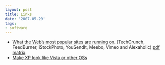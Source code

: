 ```yaml
---
layout: post
title: Links
date: '2007-05-29'
tags:
- software
---
```


* [What the Web’s most popular sites are running on][1]. (TechCrunch, FeedBurner, iStockPhoto, YouSendIt, Meebo, Vimeo and Alexaholic) [pdf matrix][2].  
* [Make XP look like Vista or other OSs][1]

[1]: http://www.crystalxp.net/bricopack/fr.htm  
 [2]: http://royal.pingdom.com/royalfiles/0702_infrastructure_matrix.pdf  
 [3]: http://royal.pingdom.com/?p=95

